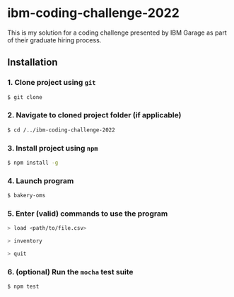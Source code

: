 # ibm-coding-challenge-2022

This is my solution for a coding challenge presented by IBM Garage as part of their graduate hiring process.

## Installation

### 1. Clone project using `git`
```sh
$ git clone
```
### 2. Navigate to cloned project folder (if applicable)
```sh
$ cd /../ibm-coding-challenge-2022
```

### 3. Install project using `npm`
```sh
$ npm install -g
```

### 4. Launch program
```sh
$ bakery-oms
```

### 5. Enter (valid) commands to use the program
```sh
> load <path/to/file.csv>
```
```sh
> inventory
```
```sh
> quit
```

### 6. (optional) Run the `mocha` test suite
```sh
$ npm test
```